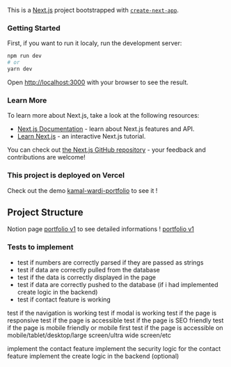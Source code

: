 This is a [Next.js](https://nextjs.org/) project bootstrapped with [`create-next-app`](https://github.com/vercel/next.js/tree/canary/packages/create-next-app).

### Getting Started

First, if you want to run it localy, run the development server:

```bash
npm run dev
# or
yarn dev
```

Open [http://localhost:3000](http://localhost:3000) with your browser to see the result.

### Learn More

To learn more about Next.js, take a look at the following resources:

- [Next.js Documentation](https://nextjs.org/docs) - learn about Next.js features and API.
- [Learn Next.js](https://nextjs.org/learn) - an interactive Next.js tutorial.

You can check out [the Next.js GitHub repository](https://github.com/vercel/next.js/) - your feedback and contributions are welcome!

### This project is deployed on Vercel

Check out the demo [kamal-wardi-portfolio](https://vercel.com/wardi-kamal/kamal-wardi-portfolio/FSU2ST1nFkFyEkwBtpsr1Ce1Cex9) to see it !

## Project Structure
Notion page [portfolio v1](https://wardikamal.notion.site/Portfolio-v1-a9f8e0871de44a02ac15b6b37da2f518) to see detailed informations !
<a href="https://wardikamal.notion.site/Portfolio-v1-a9f8e0871de44a02ac15b6b37da2f518" target="_blank">portfolio v1</a>


### Tests to implement
- test if numbers are correctly parsed if they are passed as strings
- test if data are correctly pulled from the database
- test if the data is correctly displayed in the page
- test if data are correctly pushed to the database (if i had implemented create logic in the backend)
- test if contact feature is working

test if the navigation is working
test if modal is working
test if the page is responsive
test if the page is accessible
test if the page is SEO friendly
test if the page is mobile friendly or mobile first
test if the page is accessible on mobile/tablet/desktop/large screen/ultra wide screen/etc

implement the contact feature
implement the security logic for the contact feature
implement the create logic in the backend (optional)
